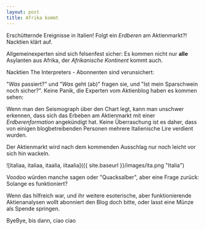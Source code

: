 ```yaml
---
layout: post
title: Afrika kommt
---
```


Erschütternde Ereignisse in Italien! Folgt ein _Erdberen_ am Aktienmarkt?! Nacktien klärt auf.

Allgemeinexperten sind sich felsenfest sicher: Es kommen nicht nur **alle** Asylanten aus Afrika, 
der _Afrikanische Kontinent_ kommt auch.

Nacktien The Interpreters - Abonnenten sind verunsichert: 

"_Was_ passiert?" und "_Was_ geht (ab)" fragen sie, und "Ist mein Sparschwein noch sicher?".
Keine Panik, die Experten vom Aktienblog haben es kommen sehen:

Wenn man den Seismograph über den Chart legt, kann man unschwer erkennen, dass sich das Erbeben am Aktienmarkt mit einer 
_Erdberenformation_ angekündigt hat. 
Keine Überraschung ist es daher, dass von einigen blogbetreibenden Personen mehrere Italienische Lire verdient wurden.

Der Aktienmarkt wird nach dem kommenden Ausschlag nur noch leicht vor sich hin wackeln.

![italiaa, italiaa, itaalia, iitaalia]({{ site.baseurl }}/images/ita.png "Italia")

Voodoo würden manche sagen oder "Quacksalber", aber eine Frage zurück: Solange es funktioniert?

Wenn das hilfreich war, und ihr weitere esoterische, aber funktionierende Aktienanalysen wollt abonniert den Blog doch bitte, oder lasst eine Münze als Spende springen.

ByeBye, bis dann, ciao ciao

